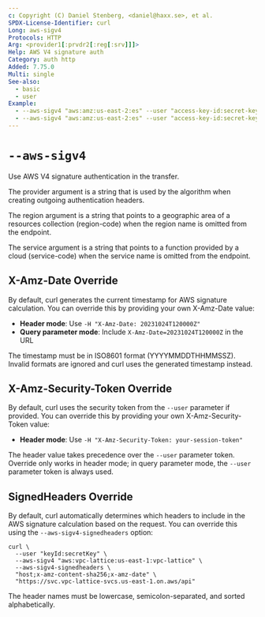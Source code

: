 ```yaml
---
c: Copyright (C) Daniel Stenberg, <daniel@haxx.se>, et al.
SPDX-License-Identifier: curl
Long: aws-sigv4
Protocols: HTTP
Arg: <provider1[:prvdr2[:reg[:srv]]]>
Help: AWS V4 signature auth
Category: auth http
Added: 7.75.0
Multi: single
See-also:
  - basic
  - user
Example:
  - --aws-sigv4 "aws:amz:us-east-2:es" --user "access-key-id:secret-key" $URL
  - --aws-sigv4 "aws:amz:us-east-2:es" --user "access-key-id:secret-key:security-token" $URL
---
```


# `--aws-sigv4`

Use AWS V4 signature authentication in the transfer.

The provider argument is a string that is used by the algorithm when creating
outgoing authentication headers.

The region argument is a string that points to a geographic area of
a resources collection (region-code) when the region name is omitted from
the endpoint.

The service argument is a string that points to a function provided by a cloud
(service-code) when the service name is omitted from the endpoint.

## X-Amz-Date Override

By default, curl generates the current timestamp for AWS signature calculation.
You can override this by providing your own X-Amz-Date value:

- **Header mode**: Use `-H "X-Amz-Date: 20231024T120000Z"`
- **Query parameter mode**: Include `X-Amz-Date=20231024T120000Z` in the URL

The timestamp must be in ISO8601 format (YYYYMMDDTHHMMSSZ).
Invalid formats are ignored and curl uses the generated timestamp instead.

## X-Amz-Security-Token Override

By default, curl uses the security token from the `--user` parameter if provided.
You can override this by providing your own X-Amz-Security-Token value:

- **Header mode**: Use `-H "X-Amz-Security-Token: your-session-token"`

The header value takes precedence over the `--user` parameter token.
Override only works in header mode; in query parameter mode, the `--user` parameter token is always used.

## SignedHeaders Override

By default, curl automatically determines which headers to include in the AWS signature calculation based on the request. You can override this using the `--aws-sigv4-signedheaders` option:

~~~
curl \
  --user "keyId:secretKey" \
  --aws-sigv4 "aws:vpc-lattice:us-east-1:vpc-lattice" \
  --aws-sigv4-signedheaders \
  "host;x-amz-content-sha256;x-amz-date" \
  "https://svc.vpc-lattice-svcs.us-east-1.on.aws/api"
~~~

The header names must be lowercase, semicolon-separated, and sorted alphabetically.
